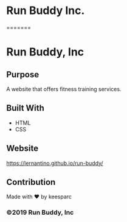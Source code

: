 # Run Buddy Inc.
=======
# Run Buddy, Inc


## Purpose
A website that offers fitness training services. 

## Built With
* HTML
* CSS

## Website
https://lernantino.github.io/run-buddy/

## Contribution
Made with ❤️ by keesparc

### ©️2019 Run Buddy, Inc 

